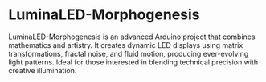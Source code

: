 # LuminaLED-Morphogenesis
LuminaLED-Morphogenesis is an advanced Arduino project that combines mathematics and artistry. It creates dynamic LED displays using matrix transformations, fractal noise, and fluid motion, producing ever-evolving light patterns. Ideal for those interested in blending technical precision with creative illumination.
